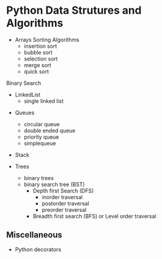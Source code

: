 # Python Data Strutures and Algorithms
 * Arrays
 	Sorting Algorithms
	 - insertion sort
	 - bubble sort
	 - selection sort
	 - merge sort
	 - quick sort

Binary Search 

* LinkedList
	 - single linked list


- Queues
	 - circular queue
	 - double ended queue
	 - priority queue
	 - simplequeue


- Stack 
- Trees
	 - binary trees
	 - binary search tree (BST)
	 	- Depth first Search (DFS)
			 - inorder traversal
			 - postorder traversal
			 - preorder traversal
		 - Breadth first search (BFS) or Level order traversal

## Miscellaneous
- Python decorators
